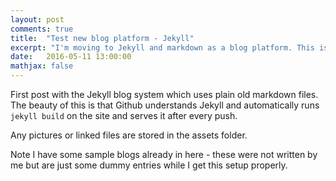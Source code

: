 ```yaml
---
layout: post
comments: true
title:  "Test new blog platform - Jekyll"
excerpt: "I'm moving to Jekyll and markdown as a blog platform. This is just a test post."
date:   2016-05-11 13:00:00
mathjax: false
---
```


First post with the Jekyll blog system which uses plain old markdown files. The beauty of this is that Github understands Jekyll and automatically runs ```jekyll build``` on the site and serves it after every push.

Any pictures or linked files are stored in the assets folder.

Note I have some sample blogs already in here - these were not written by me but are just some dummy entries while I get this setup properly.
